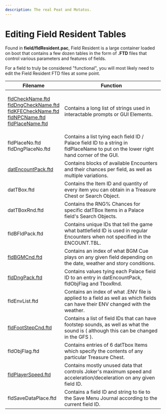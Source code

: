 ```yaml
---
description: The real Peat and Motatos.
---
```


# Editing Field Resident Tables

Found in **field/fldResident.pac**, Field Resident is a large container loaded on boot that contains a few dozen tables in the form of **.FTD** files that control various parameters and features of fields.

For a field to truly be considered "functional", you will most likely need to edit the Field Resident FTD files at some point.&#x20;

| Filename                                                                                                                            | Function                                                                                                                               |
| ----------------------------------------------------------------------------------------------------------------------------------- | -------------------------------------------------------------------------------------------------------------------------------------- |
| <p><a href="string.md">fldCheckName.ftd<br>fldDngCheckName.ftd<br>fldKFECheckName.ftd<br>fldNPCName.ftd<br>fldPlaceName.ftd</a></p> | Contains a long list of strings used in interactable prompts or GUI Elements.                                                          |
| <p>fldPlaceNo.ftd<br>fldDngPlaceNo.ftd</p>                                                                                          | Contains a list tying each field ID / Palace field ID to a string in fldPlaceName to put on the lower right hand corner of the GUI.    |
| [datEncountPack.ftd](datEncountPack.md)                                                                                             | Contains blocks of available Encounters and their chances per field, as well as multiple variations.                                   |
| datTBox.ftd                                                                                                                         | Contains the Item ID and quantity of every item you can obtain in a Treasure Chest or Search Object.                                   |
| datTBoxRnd.ftd                                                                                                                      | Contains the RNG% Chances for specific datTBox Items in a Palace field's Search Objects.                                               |
| fldBFldPack.ftd                                                                                                                     | Contains unique IDs that tell the game what battlefield ID is used in regular Encounters when not specified in the ENCOUNT.TBL.        |
| [fldBGMCnd.ftd](fldBGMCnd.md)                                                                                                       | Contains an index of what BGM Cue plays on any given field depending on the date, weather and story conditions.                        |
| [fldDngPack.ftd](fldDngPack.md)                                                                                                     | Contains values tying each Palace field ID to an entry in datEncountPack, fldObjFlag and TboxRnd.                                      |
| fldEnvList.ftd                                                                                                                      | Contains an index of what .ENV file is applied to a field as well as which fields can have their ENV changed with the weather.         |
| [fldFootStepCnd.ftd](fldFootStepCnd.md)                                                                                             | Contains a list of field IDs that can have footstep sounds, as well as what the sound is ( although this can be changed in the GFS ).  |
| fldObjFlag.ftd                                                                                                                      | Contains entries of 6 datTbox Items which specify the contents of any particular Treasure Chest.                                       |
| [fldPlayerSpeed.ftd](fldPlayerSpeed.md)                                                                                             | Contains mostly unused data that controls Joker's maximum speed and acceleration/deceleration on any given field ID.                   |
| fldSaveDataPlace.ftd                                                                                                                | Contains a field ID and string to tie to the Save Menu Journal according to the current field ID.                                      |

